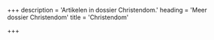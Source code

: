 +++
description = 'Artikelen in dossier Christendom.'
heading = 'Meer dossier Christendom'
title = 'Christendom'

+++
